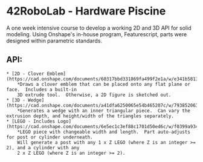 # 42RoboLab - Hardware Piscine
A one week intensive course to develop a working 2D and 3D API for solid modeling.  Using Onshape's in-house program, Featurescript, parts were designed within parametric standards.

## API:
    * [2D - Clover Emblem] (https://cad.onshape.com/documents/60317bbd331869fa499f2e1a/w/e341b58136a58a8069638f83/e/006e97ea65435b741044c75e)
        *Draws a clover emblem that can be placed onto any flat plane or face.  Includes a built-in
        3D extrude tool.  Otherwise, a 2D figure is sketched out.
    * [3D - Wedge] (https://cad.onshape.com/documents/a41dfa6250065e54b465207c/w/793852063b24e68979f7a476/e/684a2ea7e1b8397036a398f2)
        *Generates a wedge with an inner triangular piece.  Can vary the extrusion depth, and height/width of the triangles separately.
    * [LEGO - Includes Logo] (https://cad.onshape.com/documents/6e5ec1c3ef88c1701d50ed6c/w/f0399a93485f60371ffb2db5/e/c6a1a5ac96c336cba4e311cf)
        *LEGO piece with changeable width and length.  Part auto-adjusts for post or cylinder underneath.
        Will generate a post with any 1 x Z LEGO (where Z is an integer >= 2), and a cylinder with any
        2 x Z LEGO (where Z is an integer >= 2).
    
